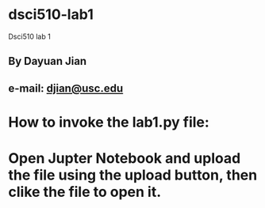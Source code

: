 # dsci510-lab1
Dsci510 lab 1

## By Dayuan Jian
## e-mail: djian@usc.edu
# How to invoke the lab1.py file:
# Open Jupter Notebook and upload the file using the upload button, then clike the file to open it.
